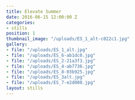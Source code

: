```yaml
---
title: Elevate Summer
date: 2016-06-15 12:00:00 Z
categories:
- stills
position: 1
thumbnail_image: "/uploads/ES_1_alt-c022c1.jpg"
gallery:
- file: "/uploads/ES_1_alt.jpg"
- file: "/uploads/ES_6-ab1dc0.jpg"
- file: "/uploads/ES_2-21a3f3.jpg"
- file: "/uploads/ES_4-ab7736.jpg"
- file: "/uploads/ES_8-03b925.jpg"
- file: "/uploads/ES_3alt.jpg"
- file: "/uploads/ES_7-e2d008.jpg"
layout: stills
---
```


